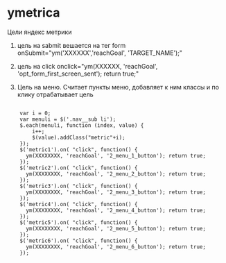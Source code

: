 # ymetrica
Цели яндекс метрики

1. цель на sabmit вешается на тег form
onSubmit="ym('XXXXXX','reachGoal', 'TARGET_NAME');"

2. цель на click 
onclick="ym(XXXXXX, 'reachGoal', 'opt_form_first_screen_sent'); return true;"


3. Цель на меню. Считает пункты меню, добавляет к ним классы и по клику отрабатывает цель

<code>
	var i = 0;
	var menuli = $('.nav__sub li');
	$.each(menuli, function (index, value) {
		i++;
		$(value).addClass("metric"+i);	
	});
	$('metric1').on( "click", function() {
	  ym(XXXXXXXX, 'reachGoal', '2_menu_1_button'); return true;
	});	
	$('metric2').on( "click", function() {
	  ym(XXXXXXXX, 'reachGoal', '2_menu_2_button'); return true;
	});
	$('metric3').on( "click", function() {
	  ym(XXXXXXXX, 'reachGoal', '2_menu_3_button'); return true;
	});
	$('metric4').on( "click", function() {
	  ym(XXXXXXXX, 'reachGoal', '2_menu_4_button'); return true;
	});
	$('metric5').on( "click", function() {
	  ym(XXXXXXXX, 'reachGoal', '2_menu_5_button'); return true;
	});
	$('metric6').on( "click", function() {
	  ym(XXXXXXXX, 'reachGoal', '2_menu_6_button'); return true;
	});

</code>
